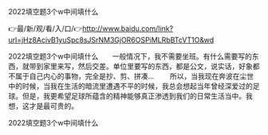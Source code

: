 2022填空题3个w中间填什么

👉最/新/观/看/入/口/👉http://www.baidu.com/link?url=jHz8AcivB1yuSpc8sJSrNM3GjOR6OSPiMLRbBTcVT1O&wd

2022填空题3个w中间填什么　　一般情况下，我不需要坐班。有什么需要写的东西，就带到家里来写，然后交差。单位里要写的东西，都是公文，说实话，好象都不属于自己内心的事物，完全是抄、剪、拼凑…
　　所以，当我现在奔波在尘世中的时候，当我在生活的暗流里遭遇不平的时候，我总会想起当年曾经深爱过的足球。但是，我更希望足球所蕴含的精神能够真正渗透到我们的日常生活当中。我想，这才是最可贵的。


2022填空题3个w中间填什么
